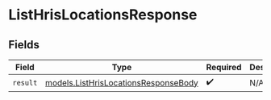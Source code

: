 # ListHrisLocationsResponse


## Fields

| Field                                                                              | Type                                                                               | Required                                                                           | Description                                                                        |
| ---------------------------------------------------------------------------------- | ---------------------------------------------------------------------------------- | ---------------------------------------------------------------------------------- | ---------------------------------------------------------------------------------- |
| `result`                                                                           | [models.ListHrisLocationsResponseBody](../models/listhrislocationsresponsebody.md) | :heavy_check_mark:                                                                 | N/A                                                                                |